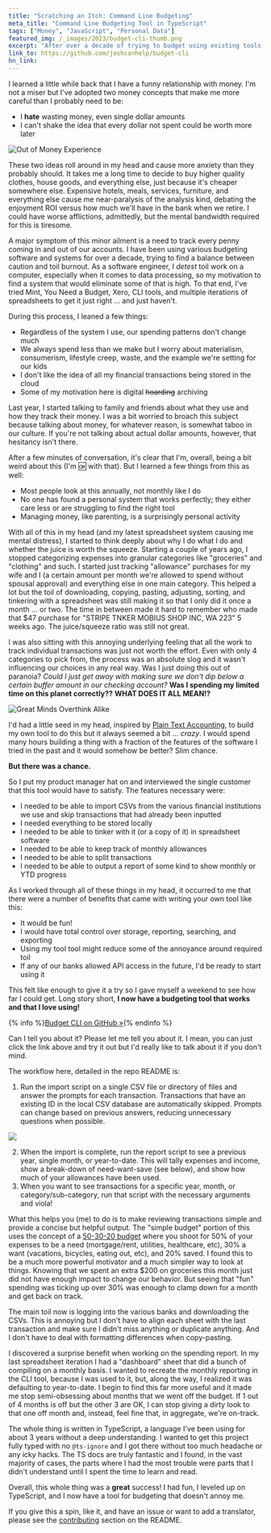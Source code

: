 ```yaml
---
title: "Scratching an Itch: Command Line Budgeting"
meta_title: "Command Line Budgeting Tool in TypeScript"
tags: ["Money", "JavaScript", "Personal Data"]
featured_img: /_images/2023/budget-cli-thumb.png
excerpt: "After over a decade of trying to budget using existing tools, I decide to write my own in TypeScript. It turned out great!"
link_to: https://github.com/joshcanhelp/budget-cli
hn_link:
---
```


I learned a little while back that I have a funny relationship with money. I'm not a miser but I've adopted two money concepts that make me more careful than I probably need to be:

- I **hate** wasting money, even single dollar amounts
- I can't shake the idea that every dollar not spent could be worth more later

![Out of Money Experience](/_images/2023/out-of-money-experience.jpg)

These two ideas roll around in my head and cause more anxiety than they probably should. It takes me a long time to decide to buy higher quality clothes, house goods, and everything else, just because it's cheaper somewhere else.  Expensive hotels, meals, services, furniture, and everything else cause me near-paralysis of the analysis kind, debating the enjoyment ROI versus how much we'll have in the bank when we retire. I could have worse afflictions, admittedly, but the mental bandwidth required for this is tiresome.

A major symptom of this minor ailment is a need to track every penny coming in and out of our accounts. I have been using various budgeting software and systems for over a decade, trying to find a balance between caution and toil burnout. As a software engineer, I *detest* toil work on a computer, especially when it comes to data processing, so my motivation to find a system that would eliminate some of that is high. To that end, I've tried Mint, You Need a Budget, Xero, CLI tools, and multiple iterations of spreadsheets to get it just right ... and just haven't.

During this process, I leaned a few things:

- Regardless of the system I use, our spending patterns don't change much 
- We always spend less than we make but I worry about materialism, consumerism, lifestyle creep, waste, and the example we're setting for our kids
- I don't like the idea of all my financial transactions being stored in the cloud
- Some of my motivation here is digital ~~hoarding~~ archiving

Last year, I started talking to family and friends about what they use and how they track their money. I was a bit worried to broach this subject because talking about money, for whatever reason, is somewhat taboo in our culture. If you're not talking about actual dollar amounts, however, that hesitancy isn't there. 

After a few minutes of conversation, it's clear that I'm, overall, being a bit weird about this (I'm 🆗  with that). But I learned a few things from this as well:

- Most people look at this annually, not monthly like I do
- No one has found a personal system that works perfectly; they either care less or are struggling to find the right tool
- Managing money, like parenting, is a surprisingly personal activity

With all of this in my head (and my latest spreadsheet system causing me mental distress), I started to think deeply about why I do what I do and whether the juice is worth the squeeze. Starting a couple of years ago, I stopped categorizing expenses into granular categories like "groceries" and "clothing" and such. I started just tracking "allowance" purchases for my wife and I (a certain amount per month we're allowed to spend without spousal approval) and everything else in one main category. This helped a lot but the toil of downloading, copying, pasting, adjusting, sorting, and tinkering with a spreadsheet was still making it so that I only did it once a month ... or two. The time in between made it hard to remember who made that $47 purchase for "STRIPE TNKER MOBIUS SHOP INC, WA 223" 5 weeks ago. The juice/squeeze ratio was still not great.

I was also sitting with this annoying underlying feeling that all the work to track individual transactions was just not worth the effort. Even with only 4 categories to pick from, the process was an absolute slog and it wasn't influencing our choices in any real way. Was I just doing this out of paranoia? *Could I just get away with making sure we don't dip below a certain buffer amount in our checking account?* **Was I spending my limited time on this planet correctly??** **WHAT DOES IT ALL MEAN!?**

![Great Minds Overthink Alike](/_images/2023/great-minds-overthink-alike.jpg)

I'd had a little seed in my head, inspired by [Plain Text Accounting](https://plaintextaccounting.org), to build my own tool to do this but it always seemed a bit ... *crazy*. I would spend many hours building a thing with a fraction of the features of the software I tried in the past and it would somehow be better? Slim chance. 

**But there was a chance.**

So I put my product manager hat on and interviewed the single customer that this tool would have to satisfy. The features necessary were:

- I needed to be able to import CSVs from the various financial institutions we use and skip  transactions that had already been inputted
- I needed everything to be stored locally
- I needed to be able to tinker with it (or a copy of it) in spreadsheet software
- I needed to be able to keep track of monthly allowances
- I needed to be able to split transactions
- I needed to be able to output a report of some kind to show monthly or YTD progress

As I worked through all of these things in my head, it occurred to me that there were a number of benefits that came with writing your own tool like this:

- It would be fun!
- I would have total control over storage, reporting, searching, and exporting
- Using my tool tool might reduce some of the annoyance around required toil
- If any of our banks allowed API access in the future, I'd be ready to start using it

This felt like enough to give it a try so I gave myself a weekend to see how far I could get. Long story short, **I now have a budgeting tool that works and that I love using!**

{% info %}[Budget CLI on GitHub »](https://github.com/joshcanhelp/budget-cli){% endinfo %}

Can I tell you about it? Please let me tell you about it. I mean, you can just click the link above and try it out but I'd really like to talk about it if you don't mind.

The workflow here, detailed in the repo README is:

1. Run the import script on a single CSV file or directory of files and answer the prompts for each transaction. Transactions that have an existing ID in the local CSV database are automatically skipped. Prompts can change based on previous answers, reducing unnecessary questions when possible.

![](/_images/2023/budget-cli-import-prompt.png)

2. When the import is complete, run the report script to see a previous year, single month, or year-to-date. This will tally expenses and income, show a break-down of need-want-save (see below), and show how much of your allowances have been used. 
3. When you want to see transactions for a specific year, month, or category/sub-category, run that script with the necessary arguments and viola!

What this helps you (me) to do is to make reviewing transactions simple and provide a concise but helpful output. The "simple budget" portion of this uses the concept of a [50-30-20 budget](https://www.nerdwallet.com/article/finance/nerdwallet-budget-calculator) where you shoot for 50% of your expenses to be a need (mortgage/rent, utilities, healthcare, etc), 30% a want (vacations, bicycles, eating out, etc), and 20% saved. I found this to be a much more powerful motivator and a much simpler way to look at things. Knowing that we spent an extra $200 on groceries this month just did not have enough impact to change our behavior. But seeing that "fun" spending was ticking up over 30% was enough to clamp down for a month and get back on track.

The main toil now is logging into the various banks and downloading the CSVs. This is annoying but I don't have to align each sheet with the last transaction and make sure I didn't miss anything or duplicate anything. And I don't have to deal with formatting differences when copy-pasting. 

I discovered a surprise benefit when working on the spending report. In my last spreadsheet iteration I had a "dashboard" sheet that did a bunch of compiling on a monthly basis. I wanted to recreate the monthly reporting in the CLI tool, because I was used to it, but, along the way, I realized it was defaulting to year-to-date. I begin to find this far more useful and it made me stop semi-obsessing about months that we went off the budget. If 1 out of 4 months is off but the other 3 are OK, I can stop giving a dirty look to that one off month and, instead, feel fine that, in aggregate, we're on-track.

The whole thing is written in TypeScript, a language I've been using for about 3 years without a deep understanding. I wanted to get this project fully typed with no `@ts-ignore` and I got there without too much headache or any icky hacks. The TS docs are truly fantastic and I found, in the vast majority of cases, the parts where I had the most trouble were parts that I didn't understand until I spent the time to learn and read.

Overall, this whole thing was a **great** success! I had fun, I leveled up on TypeScript, and I now have a tool for budgeting that doesn't annoy me. 

If you give this a spin, like it, and have an issue or want to add a translator, please see the [contributing](https://github.com/joshcanhelp/budget-cli#contributing) section on the README.



